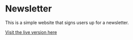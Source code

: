 Newsletter
=========

This is a simple website that signs users up for a newsletter.

[Visit the live version here](https://still-spire-98384.herokuapp.com/)